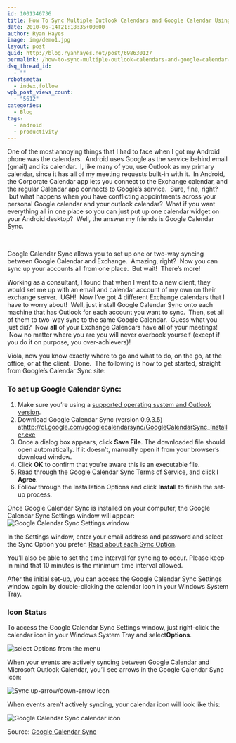 ```yaml
---
id: 1001346736
title: How To Sync Multiple Outlook Calendars and Google Calendar Using Google Calendar Sync
date: 2010-06-14T21:18:35+00:00
author: Ryan Hayes
image: img/demo1.jpg
layout: post
guid: http://blog.ryanhayes.net/post/698630127
permalink: /how-to-sync-multiple-outlook-calendars-and-google-calendar-using-google-calendar-sync/
dsq_thread_id:
  - ""
robotsmeta:
  - index,follow
wpb_post_views_count:
  - "5612"
categories:
  - Blog
tags:
  - android
  - productivity
---
```

 <span>One of the most annoying things that I had to face when I got my Android phone was the calendars.  Android uses Google as the service behind email (gmail) and its calendar.  I, like many of you, use Outlook as my primary calendar, since it has all of my meeting requests built-in with it.  In Android, the Corporate Calendar app lets you connect to the Exchange calendar, and the regular Calendar app connects to Google’s service.  Sure, fine, right?  but what happens when you have conflicting appointments across your personal Google calendar and your outlook calendar?  What if you want everything all in one place so you can just put up one calendar widget on your Android desktop?  Well, the answer my friends is Google Calendar Sync.<!--more-->

<br /> </span>

<span><span>Google Calendar Sync allows you to set up one or two-way syncing between Google Calendar and Exchange.  Amazing, right?  Now you can sync up your accounts all from one place.  But wait!  There’s more!</span></span>

Working as a consultant, I found that when I went to a new client, they would set me up with an email and calendar account of my own on their exchange server.  UGH!  Now I’ve got 4 different Exchange calendars that I have to worry about!  Well, just install Google Calendar Sync onto each machine that has Outlook for each account you want to sync.  Then, set all of them to two-way sync to the same Google Calendar.  Guess what you just did?  Now **all** of your Exchange Calendars have **all** of your meetings!  Now no matter where you are you will never overbook yourself (except if you do it on purpose, you over-achievers)!

Viola, now you know exactly where to go and what to do, on the go, at the office, or at the client.  Done.  The following is how to get started, straight from Google’s Calendar Sync site:

### To set up Google Calendar Sync:

  1. Make sure you’re using a [supported operating system and Outlook version](http://www.google.com/support/calendar/bin/answer.py?answer=98565).
  2. Download Google Calendar Sync (version 0.9.3.5) at[](http://dl.google.com/googlecalendarsync/GoogleCalendarSync_Installer.exe)<http://dl.google.com/googlecalendarsync/GoogleCalendarSync_Installer.exe>
  3. Once a dialog box appears, click **Save File**. The downloaded file should open automatically. If it doesn’t, manually open it from your browser’s download window.
  4. Click **OK** to confirm that you’re aware this is an executable file.
  5. Read through the Google Calendar Sync Terms of Service, and click **I Agree**.
  6. Follow through the Installation Options and click **Install** to finish the set-up process.

Once Google Calendar Sync is installed on your computer, the Google Calendar Sync Settings window will appear:  
![Google Calendar Sync Settings window](http://www.google.com/help/hc/images/calendar_89955a_en.gif) 

In the Settings window, enter your email address and password and select the Sync Option you prefer. [Read about each Sync Option](http://www.google.com/support/calendar/bin/answer.py?answer=89960).

You’ll also be able to set the time interval for syncing to occur. Please keep in mind that 10 minutes is the minimum time interval allowed.

After the initial set-up, you can access the Google Calendar Sync Settings window again by double-clicking the calendar icon in your Windows System Tray.

### Icon Status

To access the Google Calendar Sync Settings window, just right-click the calendar icon in your Windows System Tray and select**Options**.

![select Options from the menu](http://www.google.com/help/hc/images/calendar_89955b_en.gif) 

When your events are actively syncing between Google Calendar and Microsoft Outlook Calendar, you’ll see arrows in the Google Calendar Sync icon:

![Sync up-arrow/down-arrow icon](http://www.google.com/help/hc/images/calendar_89955c_en.gif.png) 

When events aren’t actively syncing, your calendar icon will look like this:

![Google Calendar Sync calendar icon](http://www.google.com/help/hc/images/calendar_89955d_en.gif.png) 

Source: [Google Calendar Sync](http://www.google.com/support/calendar/bin/answer.py?answer=89955)